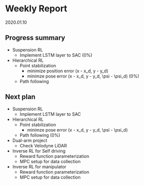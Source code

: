 # Weekly Report
2020.01.10

## Progress summary
- Suspension RL
    - Implement LSTM layer to SAC (0%)
- Hierarchical RL
    - Point stabilization
        - minimize position error (x - x_d, y - y_d)
        - minimze pose error (x - x_d, y - y_d, \psi - \psi_d) (0%)
    - Path following

## Next plan
- Suspension RL
    - Implement LSTM layer to SAC
- Hierarchical RL
    - Point stabilization
        - minimze pose error (x - x_d, y - y_d, \psi - \psi_d)
    - Path following (0%)
- Dual-arm project
    - Check Velodyne LiDAR
- Inverse RL for Self driving
    - Reward function parameterization
    - MPC setup for data collection
- Inverse RL for manipulator
    - Reward function parameterization
    - MPC setup for data collection